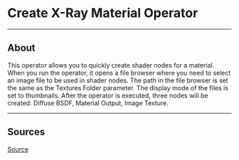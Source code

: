 # Create X-Ray Material Operator

___

## About

This operator allows you to quickly create shader nodes for a material. When you run the operator, it opens a file browser where you need to select an image file to be used in shader nodes. The path in the file browser is set the same as the Textures Folder parameter. The display mode of the files is set to thumbnails. After the operator is executed, three nodes will be created: Diffuse BSDF, Material Output, Image Texture.

___

## Sources

[Source](https://github.com/PavelBlend/blender-xray/wiki/Operator-Create-XRay-Material)
